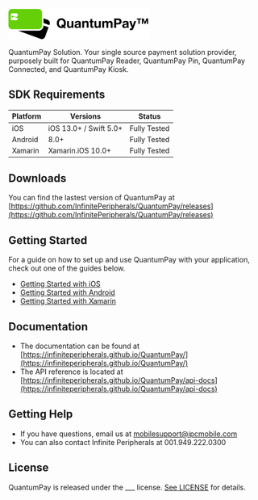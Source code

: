 ![QuantumPay](https://github.com/ipclucas/JekyllTest/blob/master/docs/assets/images/logos/quantumpay-dark.png)

QuantumPay Solution. Your single source payment solution provider, purposely built for QuantumPay Reader, QuantumPay Pin, QuantumPay Connected, and QuantumPay Kiosk.

## SDK Requirements

| Platform | Versions | Status |
| --- | --- | --- |
| iOS | iOS 13.0+ / Swift 5.0+ | Fully Tested |
| Android | 8.0+ | Fully Tested |
| Xamarin | Xamarin.iOS 10.0+ | Fully Tested |

## Downloads

You can find the lastest version of QuantumPay at [https://github.com/InfinitePeripherals/QuantumPay/releases](https://github.com/InfinitePeripherals/QuantumPay/releases)

## Getting Started

For a guide on how to set up and use QuantumPay with your application, check out one of the guides below.

- [Getting Started with iOS](https://infiniteperipherals.github.io/QuantumPay/getting-started-ios/getting-started-ios.html)
- [Getting Started with Android](https://infiniteperipherals.github.io/QuantumPay/getting-started-android/getting-started-android.html)
- [Getting Started with Xamarin](https://infiniteperipherals.github.io/QuantumPay/getting-started-xamarin/getting-started-xamarin.html)

## Documentation

- The documentation can be found at [https://infiniteperipherals.github.io/QuantumPay/](https://infiniteperipherals.github.io/QuantumPay/)
- The API reference is located at [https://infiniteperipherals.github.io/QuantumPay/api-docs](https://infiniteperipherals.github.io/QuantumPay/api-docs)

## Getting Help

- If you have questions, email us at [mobilesupport@ipcmobile.com](mailto:mobilesupport@ipcmobile.com)
- You can also contact Infinite Peripherals at 001.949.222.0300

## License

QuantumPay is released under the ___ license. [See LICENSE](https://google.com) for details.
